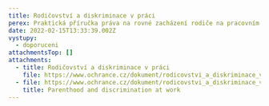 ```yaml
---
title: Rodičovství a diskriminace v práci
perex: Praktická příručka práva na rovné zacházení rodiče na pracovním trhu
date: 2022-02-15T13:33:39.002Z
vystupy:
  - doporuceni
attachmentsTop: []
attachments:
  - title: Rodičovství a diskriminace v práci
    file: https://www.ochrance.cz/dokument/rodicovstvi_a_diskriminace_v_praci/rodicovstvi-a-diskriminace-doporuceni.pdf
  - file: https://www.ochrance.cz/dokument/rodicovstvi_a_diskriminace_v_praci/parenthood-and-discrimination-recommendation.pdf
    title: Parenthood and discrimination at work
---
```

